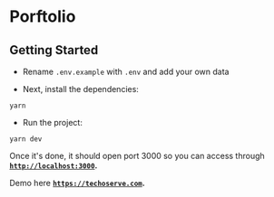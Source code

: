 # Porftolio

## Getting Started

- Rename ```.env.example``` with ```.env``` and add your own data

- Next, install the dependencies:

```
yarn
```

- Run the project:

```
yarn dev
```

Once it's done, it should open port 3000 so you can access through **[`http://localhost:3000`](http://localhost:3000).**

Demo here **[`https://techoserve.com`](https://techoserve.com).**
